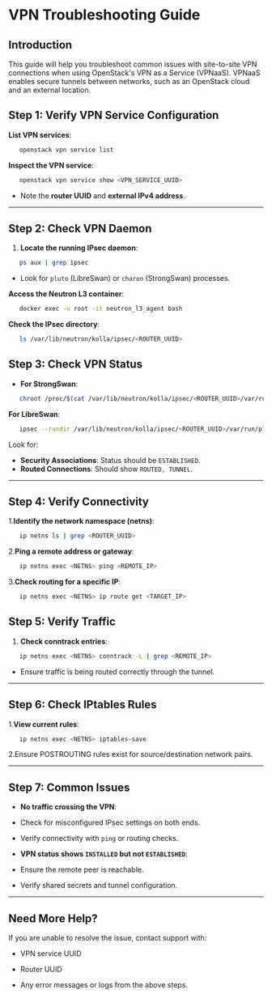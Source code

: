 # VPN Troubleshooting Guide

## **Introduction**

This guide will help you troubleshoot common issues with site-to-site VPN connections
when using OpenStack's VPN as a Service (VPNaaS). VPNaaS enables secure tunnels
between networks, such as an OpenStack cloud and an external location.

## **Step 1: Verify VPN Service Configuration**

**List VPN services**:

```bash
   openstack vpn service list
```

**Inspect the VPN service**:

```bash
   openstack vpn service show <VPN_SERVICE_UUID>
```

- Note the **router UUID** and **external IPv4 address**.

---

## **Step 2: Check VPN Daemon**

1. **Locate the running IPsec daemon**:

```bash
   ps aux | grep ipsec
```

- Look for `pluto` (LibreSwan) or `charon` (StrongSwan) processes.

**Access the Neutron L3 container**:

```bash
   docker exec -u root -it neutron_l3_agent bash
```

**Check the IPsec directory**:

```bash
   ls /var/lib/neutron/kolla/ipsec/<ROUTER_UUID>
   ```

## **Step 3: Check VPN Status**

- **For StrongSwan**:

```bash
   chroot /proc/$(cat /var/lib/neutron/kolla/ipsec/<ROUTER_UUID>/var/run/charon.pid)/cwd ipsec status
```

**For LibreSwan**:

```bash
   ipsec --rundir /var/lib/neutron/kolla/ipsec/<ROUTER_UUID>/var/run/pluto whack --status
```

Look for:

- **Security Associations**: Status should be `ESTABLISHED`.
- **Routed Connections**: Should show `ROUTED, TUNNEL`.

---

## **Step 4: Verify Connectivity**

1.**Identify the network namespace (netns)**:

```bash
   ip netns ls | grep <ROUTER_UUID>
```

2.**Ping a remote address or gateway**:

```bash
   ip netns exec <NETNS> ping <REMOTE_IP>
 ```

3.**Check routing for a specific IP**:

```bash
   ip netns exec <NETNS> ip route get <TARGET_IP>
```

## **Step 5: Verify Traffic**

1. **Check conntrack entries**:

```bash
   ip netns exec <NETNS> conntrack -L | grep <REMOTE_IP>
```

- Ensure traffic is being routed correctly through the tunnel.

---

## **Step 6: Check IPtables Rules**

1.**View current rules**:

```bash
   ip netns exec <NETNS> iptables-save
```

2.Ensure POSTROUTING rules exist for source/destination network pairs.

---

## **Step 7: Common Issues**

- **No traffic crossing the VPN**:

- Check for misconfigured IPsec settings on both ends.

- Verify connectivity with `ping` or routing checks.

- **VPN status shows `INSTALLED` but not `ESTABLISHED`**:

- Ensure the remote peer is reachable.

- Verify shared secrets and tunnel configuration.

---

## **Need More Help?**

If you are unable to resolve the issue, contact support with:

- VPN service UUID

- Router UUID

- Any error messages or logs from the above steps.
